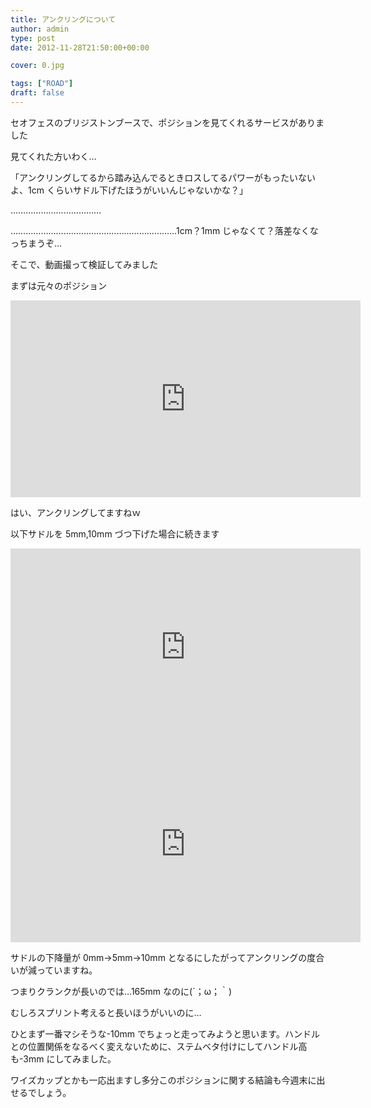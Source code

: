 ```yaml
---
title: アンクリングについて
author: admin
type: post
date: 2012-11-28T21:50:00+00:00

cover: 0.jpg

tags: ["ROAD"]
draft: false
---
```


セオフェスのブリジストンブースで、ポジションを見てくれるサービスがありました

見てくれた方いわく…

「アンクリングしてるから踏み込んでるときロスしてるパワーがもったいないよ、1cm くらいサドル下げたほうがいいんじゃないかな？」

………………………………

…………………………………………………………1cm？1mm じゃなくて？落差なくなっちまうぞ…

そこで、動画撮って検証してみました

まずは元々のポジション

<iframe width="560" height="315" src="https://www.youtube.com/embed/mCF6Jow_W10" frameborder="0" allow="accelerometer; autoplay; encrypted-media; gyroscope; picture-in-picture" allowfullscreen></iframe>

はい、アンクリングしてますねｗ

以下サドルを 5mm,10mm づつ下げた場合に続きます

<iframe width="560" height="315" src="https://www.youtube.com/embed/6zyA2kDmxIM" frameborder="0" allow="accelerometer; autoplay; encrypted-media; gyroscope; picture-in-picture" allowfullscreen></iframe>

<iframe width="560" height="315" src="https://www.youtube.com/embed/jFV3KVTCN9g" frameborder="0" allow="accelerometer; autoplay; encrypted-media; gyroscope; picture-in-picture" allowfullscreen></iframe>

サドルの下降量が 0mm→5mm→10mm となるにしたがってアンクリングの度合いが減っていますね。

つまりクランクが長いのでは…165mm なのに(´；ω；｀)

むしろスプリント考えると長いほうがいいのに…

ひとまず一番マシそうな-10mm でちょっと走ってみようと思います。ハンドルとの位置関係をなるべく変えないために、ステムベタ付けにしてハンドル高も-3mm にしてみました。

ワイズカップとかも一応出ますし多分このポジションに関する結論も今週末に出せるでしょう。
